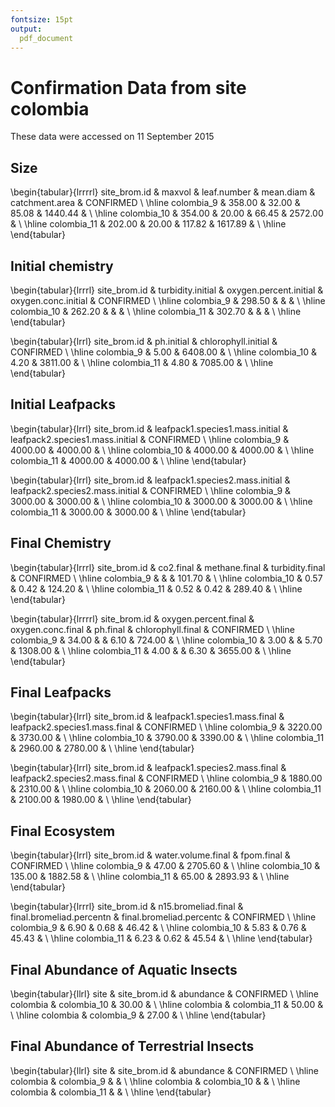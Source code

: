```yaml
---
fontsize: 15pt
output:
  pdf_document
---
```




# Confirmation Data from site **colombia**

These data were accessed on 11 September 2015

## Size

\begin{tabular}{lrrrrl}
 site\_brom.id & maxvol & leaf.number & mean.diam & catchment.area & CONFIRMED \\ 
  \hline colombia\_9 & 358.00 & 32.00 & 85.08 & 1440.44 &      \\ 
   \hline
colombia\_10 & 354.00 & 20.00 & 66.45 & 2572.00 &      \\ 
   \hline
colombia\_11 & 202.00 & 20.00 & 117.82 & 1617.89 &      \\ 
   \hline
\end{tabular}


## Initial chemistry

\begin{tabular}{lrrrl}
 site\_brom.id & turbidity.initial & oxygen.percent.initial & oxygen.conc.initial & CONFIRMED \\ 
  \hline colombia\_9 & 298.50 &  &  &      \\ 
   \hline
colombia\_10 & 262.20 &  &  &      \\ 
   \hline
colombia\_11 & 302.70 &  &  &      \\ 
   \hline
\end{tabular}


\begin{tabular}{lrrl}
 site\_brom.id & ph.initial & chlorophyll.initial & CONFIRMED \\ 
  \hline colombia\_9 & 5.00 & 6408.00 &      \\ 
   \hline
colombia\_10 & 4.20 & 3811.00 &      \\ 
   \hline
colombia\_11 & 4.80 & 7085.00 &      \\ 
   \hline
\end{tabular}

## Initial Leafpacks
\begin{tabular}{lrrl}
 site\_brom.id & leafpack1.species1.mass.initial & leafpack2.species1.mass.initial & CONFIRMED \\ 
  \hline colombia\_9 & 4000.00 & 4000.00 &      \\ 
   \hline
colombia\_10 & 4000.00 & 4000.00 &      \\ 
   \hline
colombia\_11 & 4000.00 & 4000.00 &      \\ 
   \hline
\end{tabular}

\begin{tabular}{lrrl}
 site\_brom.id & leafpack1.species2.mass.initial & leafpack2.species2.mass.initial & CONFIRMED \\ 
  \hline colombia\_9 & 3000.00 & 3000.00 &      \\ 
   \hline
colombia\_10 & 3000.00 & 3000.00 &      \\ 
   \hline
colombia\_11 & 3000.00 & 3000.00 &      \\ 
   \hline
\end{tabular}

## Final Chemistry
\begin{tabular}{lrrrl}
 site\_brom.id & co2.final & methane.final & turbidity.final & CONFIRMED \\ 
  \hline colombia\_9 &  &  & 101.70 &      \\ 
   \hline
colombia\_10 & 0.57 & 0.42 & 124.20 &      \\ 
   \hline
colombia\_11 & 0.52 & 0.42 & 289.40 &      \\ 
   \hline
\end{tabular}


\begin{tabular}{lrrrrl}
 site\_brom.id & oxygen.percent.final & oxygen.conc.final & ph.final & chlorophyll.final & CONFIRMED \\ 
  \hline colombia\_9 & 34.00 &  & 6.10 & 724.00 &      \\ 
   \hline
colombia\_10 & 3.00 &  & 5.70 & 1308.00 &      \\ 
   \hline
colombia\_11 & 4.00 &  & 6.30 & 3655.00 &      \\ 
   \hline
\end{tabular}

## Final Leafpacks
\begin{tabular}{lrrl}
 site\_brom.id & leafpack1.species1.mass.final & leafpack2.species1.mass.final & CONFIRMED \\ 
  \hline colombia\_9 & 3220.00 & 3730.00 &      \\ 
   \hline
colombia\_10 & 3790.00 & 3390.00 &      \\ 
   \hline
colombia\_11 & 2960.00 & 2780.00 &      \\ 
   \hline
\end{tabular}

\begin{tabular}{lrrl}
 site\_brom.id & leafpack1.species2.mass.final & leafpack2.species2.mass.final & CONFIRMED \\ 
  \hline colombia\_9 & 1880.00 & 2310.00 &      \\ 
   \hline
colombia\_10 & 2060.00 & 2160.00 &      \\ 
   \hline
colombia\_11 & 2100.00 & 1980.00 &      \\ 
   \hline
\end{tabular}

## Final Ecosystem
\begin{tabular}{lrrl}
 site\_brom.id & water.volume.final & fpom.final & CONFIRMED \\ 
  \hline colombia\_9 & 47.00 & 2705.60 &      \\ 
   \hline
colombia\_10 & 135.00 & 1882.58 &      \\ 
   \hline
colombia\_11 & 65.00 & 2893.93 &      \\ 
   \hline
\end{tabular}

\begin{tabular}{lrrrl}
 site\_brom.id & n15.bromeliad.final & final.bromeliad.percentn & final.bromeliad.percentc & CONFIRMED \\ 
  \hline colombia\_9 & 6.90 & 0.68 & 46.42 &      \\ 
   \hline
colombia\_10 & 5.83 & 0.76 & 45.43 &      \\ 
   \hline
colombia\_11 & 6.23 & 0.62 & 45.54 &      \\ 
   \hline
\end{tabular}

## Final Abundance of Aquatic Insects

\begin{tabular}{llrl}
 site & site\_brom.id & abundance & CONFIRMED \\ 
  \hline colombia & colombia\_10 & 30.00 &      \\ 
   \hline
colombia & colombia\_11 & 50.00 &      \\ 
   \hline
colombia & colombia\_9 & 27.00 &      \\ 
   \hline
\end{tabular}

## Final Abundance of Terrestrial Insects
\begin{tabular}{llrl}
 site & site\_brom.id & abundance & CONFIRMED \\ 
  \hline colombia & colombia\_9 &  &      \\ 
   \hline
colombia & colombia\_10 &  &      \\ 
   \hline
colombia & colombia\_11 &  &      \\ 
   \hline
\end{tabular}
